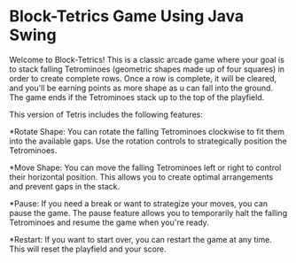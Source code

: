 # Block-Tetrics Game Using Java Swing

Welcome to Block-Tetrics! This is a classic arcade game where your goal is to stack falling Tetrominoes (geometric shapes made up of four squares) in order to create complete rows. Once a row is complete, it will be cleared, and you'll be earning points as more shape as u can fall into the ground. The game ends if the Tetrominoes stack up to the top of the playfield.

This version of Tetris includes the following features:

*Rotate Shape: You can rotate the falling Tetrominoes clockwise to fit them into the available gaps. Use the rotation controls to strategically position the Tetrominoes.

*Move Shape: You can move the falling Tetrominoes left or right to control their horizontal position. This allows you to create optimal arrangements and prevent gaps in the stack.

*Pause: If you need a break or want to strategize your moves, you can pause the game. The pause feature allows you to temporarily halt the falling Tetrominoes and resume the game when you're ready.

*Restart: If you want to start over, you can restart the game at any time. This will reset the playfield and your score.
